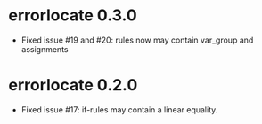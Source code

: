 # errorlocate 0.3.0

* Fixed issue #19 and #20: rules now may contain var_group and assignments

# errorlocate 0.2.0

* Fixed issue #17: if-rules may contain a linear equality.
